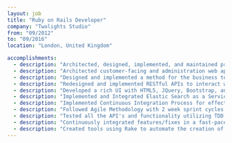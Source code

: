 ```yaml
---
layout: job
title: "Ruby on Rails Developer"
company: "Twolights Studio"
from: "09/2012"
to: "09/2016"
location: "London, United Kingdom"

accomplishments:
  - description: "Architected, designed, implemented, and maintained production administrative web services with Ruby/Rails using Postgres and MySQL."
  - description: "Architected customer-facing and administration web applications in Ruby on Rails using test-driven development with RSpec and Capybara."
  - description: "Designed and implemented a method for the business team to store thousands of scalable product attributes, reducing time dependency on service provider from 2+ weeks to instant previews."
  - description: "Redesigned and implemented RESTful APIs to interact with a service provider that stored all personal customer information."
  - description: "Developed a rich UI with HTML5, JQuery, Bootstrap, and Sass."
  - description: "Implemented and Integrated Elastic Search as a Service."
  - description: "Implemented Continuous Integration Process for effective deployments on to Stage/QA servers using Jenkins."
  - description: "Followed Agile Methodology with 2 week sprint cycles."
  - description: "Tested all the API's and functionality utilizing TDD principles like rspec, factorygirl, ffaker."
  - description: "Continuously integrated features/fixes in a fast-paced and self-managed work environment."
  - description: "Created tools using Rake to automate the creation of new customer sites."
---
```

